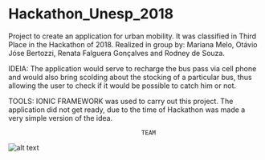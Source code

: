 # Hackathon_Unesp_2018

Project to create an application for urban mobility. It was classified in Third Place in the Hackathon of 2018. Realized in group by: Mariana Melo, Otávio Jóse Bertozzi, Renata Falguera Gonçalves and Rodney de Souza.

IDEIA: The application would serve to recharge the bus pass via cell phone and would also bring scolding about the stocking of a particular bus, thus allowing the user to check if it would be possible to catch him or not.

TOOLS: IONIC FRAMEWORK was used to carry out this project. The application did not get ready, due to the time of Hackathon was made a very simple version of the idea.

                                         TEAM
![alt text](https://github.com/refalguera/Hackathon_Unesp_2018_Ionic/blob/master/Images/Capturar.PNG)
